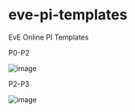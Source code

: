 # eve-pi-templates
 EvE Online PI Templates

P0-P2

![image](https://github.com/user-attachments/assets/9de84f79-90e4-4e3b-8386-c2f7291a29d0)

P2-P3

![image](https://github.com/user-attachments/assets/9b2e72e2-ec98-4605-b966-756b48e21972)
